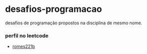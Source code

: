 # desafios-programacao
desafios de programação propostos na disciplina de mesmo nome. 

### perfil no leetcode
* [romes221b](https://leetcode.com/romes221b/)
